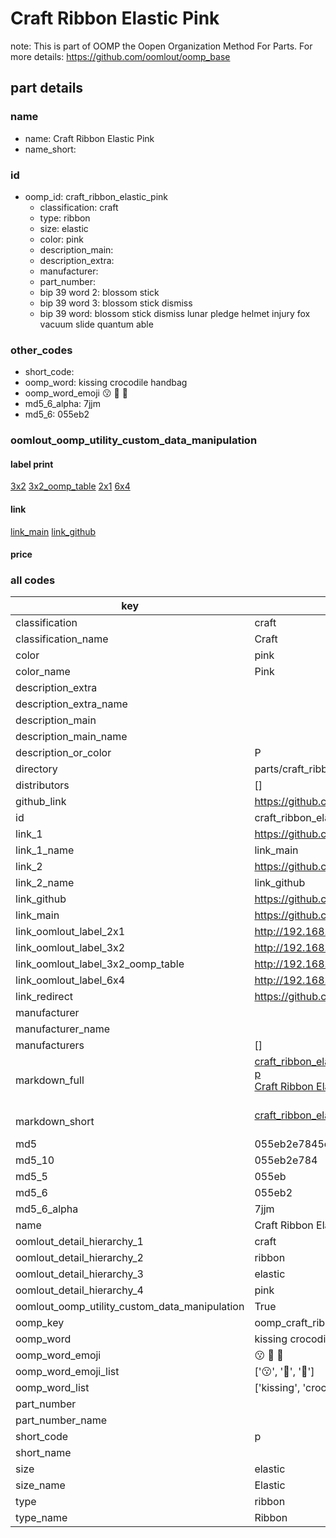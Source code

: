 # Craft Ribbon Elastic Pink  

note: This is part of OOMP the Oopen Organization Method For Parts. For more details: https://github.com/oomlout/oomp_base

##  part details
  







### name
* name: Craft Ribbon Elastic Pink
* name_short: 
### id
* oomp_id: craft_ribbon_elastic_pink
  * classification: craft
  * type: ribbon
  * size: elastic
  * color: pink
  * description_main: 
  * description_extra: 
  * manufacturer: 
  * part_number: 
  * bip 39 word 2: blossom stick
  * bip 39 word 3: blossom stick dismiss
  * bip 39 word: blossom stick dismiss lunar pledge helmet injury fox vacuum slide quantum able

### other_codes
* short_code: 
* oomp_word: kissing crocodile handbag
* oomp_word_emoji :kissing: :crocodile: :handbag:
* md5_6_alpha: 7jjm
* md5_6: 055eb2






### oomlout_oomp_utility_custom_data_manipulation
#### label print
[3x2](http://192.168.1.245:1112/?label=oomp%207jjm)
[3x2_oomp_table](http://192.168.1.108:1112/?label=oomp%207jjm)
[2x1](http://192.168.1.242:1112/?label=oomp%207jjm)
[6x4](http://192.168.1.55:1112/?label=oomp%207jjm)    

#### link

[link_main](https://github.com/oomlout/oomlout_oomp_version_1_messy/tree/main/parts/craft_ribbon_elastic_pink) [link_github](https://github.com/oomlout/oomlout_oomp_version_1_messy/tree/main/parts/craft_ribbon_elastic_pink)                             

#### price







### all codes 
| key | value |  
| --- | --- |  
| classification | craft |  
| classification_name | Craft |  
| color | pink |  
| color_name | Pink |  
| description_extra |  |  
| description_extra_name |  |  
| description_main |  |  
| description_main_name |  |  
| description_or_color | P  |  
| directory | parts/craft_ribbon_elastic_pink |  
| distributors | [] |  
| github_link | https://github.com/oomlout/oomlout_oomp_part_src/tree/main/parts/craft_ribbon_elastic_pink |  
| id | craft_ribbon_elastic_pink |  
| link_1 | https://github.com/oomlout/oomlout_oomp_version_1_messy/tree/main/parts/craft_ribbon_elastic_pink |  
| link_1_name | link_main |  
| link_2 | https://github.com/oomlout/oomlout_oomp_version_1_messy/tree/main/parts/craft_ribbon_elastic_pink |  
| link_2_name | link_github |  
| link_github | https://github.com/oomlout/oomlout_oomp_version_1_messy/tree/main/parts/craft_ribbon_elastic_pink |  
| link_main | https://github.com/oomlout/oomlout_oomp_version_1_messy/tree/main/parts/craft_ribbon_elastic_pink |  
| link_oomlout_label_2x1 | http://192.168.1.242:1112/?label=oomp%207jjm |  
| link_oomlout_label_3x2 | http://192.168.1.245:1112/?label=oomp%207jjm |  
| link_oomlout_label_3x2_oomp_table | http://192.168.1.108:1112/?label=oomp%207jjm |  
| link_oomlout_label_6x4 | http://192.168.1.55:1112/?label=oomp%207jjm |  
| link_redirect | https://github.com/oomlout/oomlout_oomp_version_1_messy/tree/main/parts/craft_ribbon_elastic_pink |  
| manufacturer |  |  
| manufacturer_name |  |  
| manufacturers | [] |  
| markdown_full | [craft_ribbon_elastic_pink](none)<br>[p](none)<br>[Craft Ribbon Elastic Pink](none)<br><br> |  
| markdown_short | [craft_ribbon_elastic_pink](none)<br><br> |  
| md5 | 055eb2e7845c4e85abd348507eb568c0 |  
| md5_10 | 055eb2e784 |  
| md5_5 | 055eb |  
| md5_6 | 055eb2 |  
| md5_6_alpha | 7jjm |  
| name | Craft Ribbon Elastic Pink |  
| oomlout_detail_hierarchy_1 | craft |  
| oomlout_detail_hierarchy_2 | ribbon |  
| oomlout_detail_hierarchy_3 | elastic |  
| oomlout_detail_hierarchy_4 | pink |  
| oomlout_oomp_utility_custom_data_manipulation | True |  
| oomp_key | oomp_craft_ribbon_elastic_pink |  
| oomp_word | kissing crocodile handbag |  
| oomp_word_emoji | :kissing: :crocodile: :handbag: |  
| oomp_word_emoji_list | [':kissing:', ':crocodile:', ':handbag:'] |  
| oomp_word_list | ['kissing', 'crocodile', 'handbag'] |  
| part_number |  |  
| part_number_name |  |  
| short_code | p |  
| short_name |  |  
| size | elastic |  
| size_name | Elastic |  
| type | ribbon |  
| type_name | Ribbon |  

